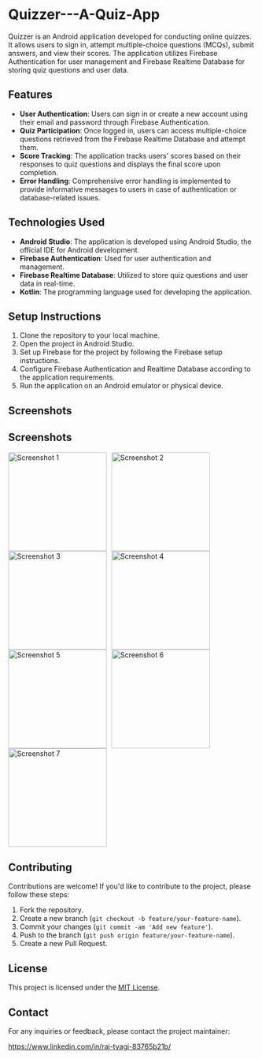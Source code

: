 # Quizzer---A-Quiz-App

Quizzer is an Android application developed for conducting online quizzes. It allows users to sign in, attempt multiple-choice questions (MCQs), submit answers, and view their scores. The application utilizes Firebase Authentication for user management and Firebase Realtime Database for storing quiz questions and user data.

## Features

- **User Authentication**: Users can sign in or create a new account using their email and password through Firebase Authentication.
- **Quiz Participation**: Once logged in, users can access multiple-choice questions retrieved from the Firebase Realtime Database and attempt them.
- **Score Tracking**: The application tracks users' scores based on their responses to quiz questions and displays the final score upon completion.
- **Error Handling**: Comprehensive error handling is implemented to provide informative messages to users in case of authentication or database-related issues.

## Technologies Used

- **Android Studio**: The application is developed using Android Studio, the official IDE for Android development.
- **Firebase Authentication**: Used for user authentication and management.
- **Firebase Realtime Database**: Utilized to store quiz questions and user data in real-time.
- **Kotlin**: The programming language used for developing the application.

## Setup Instructions

1. Clone the repository to your local machine.
2. Open the project in Android Studio.
3. Set up Firebase for the project by following the Firebase setup instructions.
4. Configure Firebase Authentication and Realtime Database according to the application requirements.
5. Run the application on an Android emulator or physical device.

## Screenshots

## Screenshots

<div style="display:flex; flex-wrap: wrap;">
    <img src="https://github.com/raj-tyagi/Quizzer-An-online-quiz-app/assets/110656539/68220b14-d810-48b6-96c2-3dacbde03178" alt="Screenshot 1" width="200" style="margin-right: 10px;">
    <img src="https://github.com/raj-tyagi/Quizzer-An-online-quiz-app/assets/110656539/cb04cb1d-873e-4fb5-bcbf-f22ccd0746ec" alt="Screenshot 2" width="200" style="margin-right: 10px;">
    <img src="https://github.com/raj-tyagi/Quizzer-An-online-quiz-app/assets/110656539/d900b610-20e9-4abf-bda5-52149d7720be" alt="Screenshot 3" width="200" style="margin-right: 10px;">
    <img src="https://github.com/raj-tyagi/Quizzer-An-online-quiz-app/assets/110656539/4caec9fe-3cf4-42e6-b96c-eeaa9d6d61a9" alt="Screenshot 4" width="200" style="margin-right: 10px;">
    <img src="https://github.com/raj-tyagi/Quizzer-An-online-quiz-app/assets/110656539/2089461a-a785-4fc9-9f5b-1897db093f4c" alt="Screenshot 5" width="200" style="margin-right: 10px;">
    <img src="https://github.com/raj-tyagi/Quizzer-An-online-quiz-app/assets/110656539/07048dd1-1757-41f9-8caf-a8191ba0c293" alt="Screenshot 6" width="200" style="margin-right: 10px;">
    <img src="https://github.com/raj-tyagi/Quizzer-An-online-quiz-app/assets/110656539/05f2c46c-5105-4219-bd18-4afce51f428e" alt="Screenshot 7" width="200" style="margin-right: 10px;">
</div>



## Contributing

Contributions are welcome! If you'd like to contribute to the project, please follow these steps:

1. Fork the repository.
2. Create a new branch (`git checkout -b feature/your-feature-name`).
3. Commit your changes (`git commit -am 'Add new feature'`).
4. Push to the branch (`git push origin feature/your-feature-name`).
5. Create a new Pull Request.

## License

This project is licensed under the [MIT License](LICENSE).

## Contact

For any inquiries or feedback, please contact the project maintainer:

https://www.linkedin.com/in/raj-tyagi-83765b21b/

